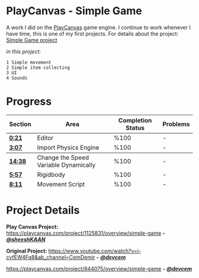 # PlayCanvas - Simple Game
A work I did on the [PlayCanvas](https://playcanvas.com/) game engine. I continue to work whenever I have time, this is one of my first projects. For details about the project: [Simple Game project](https://playcanvas.com/project/1125831/overview/simple-game)

_in this project:_
```
1 Simple movement
2 Simple item collecting
3 UI
4 Sounds
```
# Progress
<table border="0" width="100%">
    <thead>
        <tr>
            <th>Section</th>
            <th>Area</th>
            <th>Completion Status</th>
            <th>Problems</th>
        </tr>
    </thead>
    <tbody>
       <tr>
            <td> <b> <a href="https://www.youtube.com/watch?v=i-cvfEW4Fq8">0:21</a> </b> </td>
            <td> Editor </td>
            <td> %100 </td>
            <td> - </td>
        </tr>
        <tr>
            <td> <b> <a href="https://www.youtube.com/watch?v=i-cvfEW4Fq8">3:07</a> </b> </td>
            <td> Import Physics Engine </td>
            <td> %100 </td>
            <td> - </td>
</td>
        </tr>
    </tbody>
    <tfoot>
        <tr>
            <td> <b> <a href="https://www.youtube.com/watch?v=i-cvfEW4Fq8">5:57</a> </b> </td>
            <td> Rigidbody </td>
            <td> %100 </td>
            <td> - </td>
        </tr>
</td>
            <td> <b> <a href="https://www.youtube.com/watch?v=i-cvfEW4Fq8">8:11</a> </b> </td>
            <td> Movement Script </td>
            <td> %100 </td>
            <td> - </td>
        </tr>
    </thead>
    <tbody>
       <tr>
    </tfoot>
        </tr>
    </tbody>
    <tfoot>
        <tr>
            <td> <b> <a href="https://www.youtube.com/watch?v=i-cvfEW4Fq8">14:38</a> </b> </td>
            <td> Change the Speed Variable Dynamically </td>
            <td> %100 </td>
            <td> - </td>
        </tr>
</table>

# Project Details
**Play Canvas Project:** https://playcanvas.com/project/1125831/overview/simple-game **-** _**[@sheeshKAAN](https://github.com/sheeshKAAN)**_

**Original Project:** https://www.youtube.com/watch?v=i-cvfEW4Fq8&ab_channel=CemDemir **-** _**[@devcem](https://github.com/devcem)**_

https://playcanvas.com/project/844075/overview/simple-game **-** _**[@devcem](https://github.com/devcem)**_
